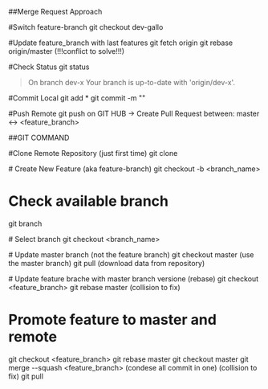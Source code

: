 

##Merge Request Approach

#Switch feature-branch
git checkout dev-gallo

#Update feature_branch with last features
git fetch origin
git rebase origin/master
(!!!conflict to solve!!!)

#Check Status
git status
> On branch dev-x
> Your branch is up-to-date with 'origin/dev-x'.

#Commit Local
git add *
git commit -m "<COMMENT TO USE>"

#Push Remote
git push
on GIT HUB -> Create Pull Request between: master <-> <feature_branch> 

##GIT COMMAND

#Clone Remote Repository (just first time)
git clone <GITHUB>


# Create New Feature (aka feature-branch)
git checkout -b <branch_name>

# Check available branch
git branch

# Select branch
git checkout <branch_name>

# Update master branch (not the feature branch)
git checkout master (use the master branch)
git pull (download data from repository)

# Update feature brache with master branch versione (rebase)
git checkout <feature_branch>
git rebase master
(collision to fix)

# Promote feature to master and remote
git checkout <feature_branch>
git rebase master
git checkout master
git merge --squash <feature_branch> (condese all commit in one)
(collision to fix)
git pull




